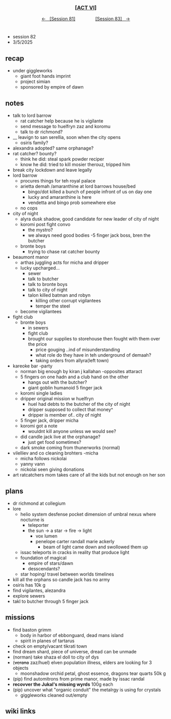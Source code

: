 
<div align="center">
  <h3 align="center"><a href="https://github.com/h-griffin/dnd-notes/blob/main/grimmhaus/act-VI" >[ACT VI]</a></h3>
  <p align="center">
    <a href="https://github.com/h-griffin/dnd-notes/blob/main/grimmhaus/act-VI/24-02-05.md" >&larr; &nbsp; [Session 81]</a>
    &nbsp;&nbsp;&nbsp;&nbsp;&nbsp;&nbsp;&nbsp;&nbsp;&nbsp;&nbsp;&nbsp;&nbsp;&nbsp;&nbsp;
    <a href="https://github.com/h-griffin/dnd-notes/blob/main/grimmhaus/act-VI/25-02-12.md" >[Session 83] &nbsp; &rarr;</a>
  </p>
</div>

#
- session 82
- 3/5/2025

## recap
- under giggleworks
    - giant foot hands imprint
    - project simian
    - sponsored by empire of dawn

## notes
- talk to lord barrow
    - rat catcher help because he is vigilante
    - send message to huelfryn zaz and koromu
    - talk to dr richmond?
- __ leavign to san serellia, soon when the city opens
    - osiris family?
- alexandra adopted? same orphanage?
- rat catcher? bounty?
    - think he did: steal spark powder reciper
    - know he did: tried to kill mosier therouz, tripped him
- break city lockdown and leave legally
- lord barrow
    - procures things for teh royal palace
    - arietta demah /amaranthine at lord barrows house/bed
        - bingo/dot killed a bunch of people infront of us on day one
        - lucky and amaranthine is here
        - vendetta and bingo prob somewhere else
    - no cops
- city of night
    - alyra dusk shadow, good candidate for new leader of city of night
    - koromi post fight convo
        - the mystro?
        - we always need good bodies -5 finger jack boss, bren the butcher
    - bronte boys
        - trying to chase rat catcher bounty
- beaumont manor
    - arthas juggling acts for micha and dripper
    - lucky upcharged...
        - sewer
        - talk to butcher
        - talk to bronte boys
        - talk to city of night
        - talon killed batman and robyn
            - killing other corrupt vigilantees
            - temper the steel
    - become vigilantees
- fight club
    - bronte boys
        - in sewers
        - fight club
        - brought our supplies to storehouse then fought with them over the price
            - price gouging ..ind of misunderstanding
            - what role do they have in teh underground of demaah?
            - taking orders from allyra(left town)
- kareoke bar -party
    - norman big enough by kiran j kallahan -opposites attaract
    - 5 fingers on one hadn and a club hand on the other
        - hangs out with the butcher?
        - giant goblin humanoid 5 finger jack
    - koromi single ladies
    - dripper original mission w huelfryn
        - huel had debts to the butcher of the city of night
        - dripper supposed to collect that money^
        - dripper is member of.. city of night
    - 5 finger jack, dripper micha
    - koromi got a note
        - wouldnt kill anyone unless we would see?
    - did candle jack live at the orphanage?
        - just get food sometimes?
    - dark smoke coming from thunerworks (normal)
- vilelliev and co cleaning brohters -micha
    - micha follows nickolai
    - yanny vann
    - nickolai seen giving donations
- art ratcatchers mom takes care of all the kids but not enough on her son

## plans
- dr richmond at collegium
- lore
    - helio system desfense pocket dimension of umbral nexus where nocturne is
        - teleporter
        - the sun -> a star -> fire -> light
            - vox lumen
            - penelope carter randall marie ackerly
                - beam of light came down and swollowed them up
    - issac teleports in cracks in reality that produce light
    - foundation of magical
        - empire of stars/dawn
        - desscendants?
    - star hoping/ travel between worlds timelines
- kill all the orphans so candle jack has no army
- osiris has 10k g
- find vigilantes, alezandra
- explore sewers
- takl to butcher through 5 finger jack

## missions
- find baston grimm
    - body in harbor of ebbonguard, dead mans island
    - spirit in planes of tartarus
- check on empty/vacant tikrati town
- find dream shard, piece of universe, dread can be unmade
- (norman) take shaza el doll to city of dys
- (~~verana~~ zaz/huel) elven population illness, elders are looking for 3 objects
    - moonshadow orchid petal, ghost essence, dragons tear quarts 50k g
- (pip) find automitrons from prime manor, made by issac randal
- **recovver the Jukal's missing wyrds** 100g each
- (pip) uncover what "organic conduit" the metalrgy is using for crystals
    - giggleworks cleaned out/empty

## wiki links
